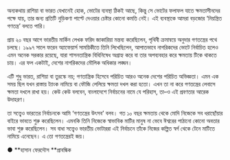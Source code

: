 অন্যকথায় রাশিয়া বা ভারত যেখানেই হোক, ভোটের ব্যবস্থা ঠিকই আছে, কিন্তু সে ভোটের ফলাফল যাতে ক্ষমতাসীনদের পক্ষে যায়, তার জন্য প্রতিটি নুড়িকণা পাল্টে দেওয়ার চেষ্টার কোনো কমতি নেই। এই ব্যবস্থাকে আমরা বড়জোর ‘নিয়ন্ত্রিত গণতন্ত্র’ বলতে পারি।

প্রায় ২০ বছর আগে ভারতীয় মার্কিন লেখক ফরিদ জাকারিয়া মন্তব্য করেছিলেন, পৃথিবী ক্রমান্বয়ে অনুদার গণতন্ত্রের পথে চলছে। ১৯৯৭ সালে ফরেন অ্যাফেয়ার্স সাময়িকীতে তিনি লিখেছিলেন, আপাতভাবে নাগরিকদের ভোটে নির্বাচিত হলেও এমন অনেক সরকার রয়েছে, যারা শাসনতান্ত্রিক বিধিনিষেধ অগ্রাহ্য করে বা তার অপব্যবহার করে ক্ষমতায় টিকে থাকতে চায়। এর ফল একটাই, দেশের নাগরিকদের মৌলিক অধিকার লঙ্ঘন।

এটি শুধু ভারত, রাশিয়া বা তুরস্কে নয়; গণতান্ত্রিক হিসেবে পরিচিত আরও অনেক দেশের পরিচিত অভিজ্ঞতা। এমন এক সময় ছিল যখন রাস্তায় ট্যাংক নামিয়ে বা ফৌজি লেলিয়ে ক্ষমতা দখল করা হতো। এখন তা না করে গণতন্ত্রের লেবাসে ক্ষমতা দখলে রাখা হয়। কেউ কেউ বলবেন, বাংলাদেশে নির্বাচনের নামে যে পরিহাস, তা–ও এই প্রবণতার আরেক উদাহরণ।

তা সত্ত্বেও ভারতের নির্বাচনকে আমি ‘গণতন্ত্রের উৎসব’ বলব। গত ১০ বছর ক্ষমতায় থেকে মোদি নিজেকে সব ধরাছোঁয়ার বাইরে ভাবতে শুরু করেছিলেন। এমনকি তিনি নিজেকে স্বাভাবিক মাটির মানুষ না ভেবে ঈশ্বরের পাঠানো কোনো অবতার ভাবা শুরু করেছিলেন। সব বাধা সত্ত্বেও ভারতীয় ভোটাররা এই নির্বাচনে তাঁকে নিজের কল্পিত স্বর্গ থেকে টেনে মাটিতে নামিয়ে এনেছেন। এ তো গণতন্ত্রেরই জয়।

● **হাসান ফেরদৌস **প্রাবন্ধিক
